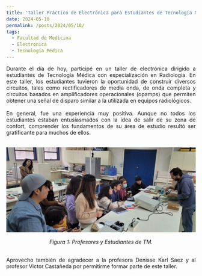 ```yaml
---
title: 'Taller Práctico de Electrónica para Estudiantes de Tecnología Médica'
date: 2024-05-10
permalink: /posts/2024/05/10/
tags:
  - Facultad de Medicina
  - Electronica
  - Tecnología Médica
---
```

<div style="text-align: justify;">Durante el día de hoy, participé en un taller de electrónica dirigido a estudiantes de Tecnología Médica con especialización en Radiología. En este taller, los estudiantes tuvieron la oportunidad de construir diversos circuitos, tales como rectificadores de media onda, de onda completa y circuitos basados en amplificadores operacionales (opamps) que permiten obtener una señal de disparo similar a la utilizada en equipos radiológicos.</div>



<br>
<div style="text-align: justify;">En general, fue una experiencia muy positiva. Aunque no todos los estudiantes estaban entusiasmados con la idea de salir de su zona de confort, comprender los fundamentos de su área de estudio resultó ser gratificante para muchos de ellos.</div>
<br>
<p align="center">
  <p align="center">
  <img src="/files/Tec_2024.jpeg" alt="Profesores y Estudiantes de TM">
</p>
<p align="center">
  <em>Figura 1: Profesores y Estudiantes de TM.</em>
</p>
<br>
<div style="text-align: justify;">Aprovecho también de agradecer a la profesora Denisse Karl Saez y al profesor Victor Castañeda por permitirme formar parte de este taller.</div>
